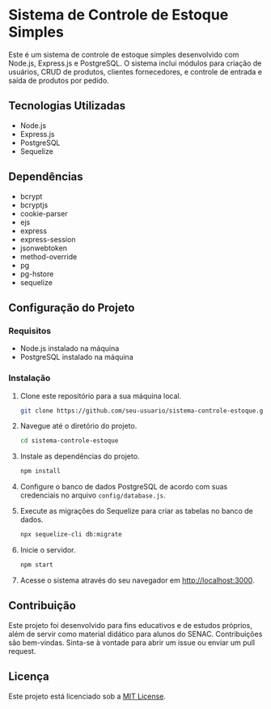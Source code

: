 # Sistema de Controle de Estoque Simples

Este é um sistema de controle de estoque simples desenvolvido com Node.js, Express.js e PostgreSQL. O sistema inclui módulos para criação de usuários, CRUD de produtos, clientes fornecedores, e controle de entrada e saída de produtos por pedido.

## Tecnologias Utilizadas

- Node.js
- Express.js
- PostgreSQL
- Sequelize

## Dependências

- bcrypt
- bcryptjs
- cookie-parser
- ejs
- express
- express-session
- jsonwebtoken
- method-override
- pg
- pg-hstore
- sequelize

## Configuração do Projeto

### Requisitos

- Node.js instalado na máquina
- PostgreSQL instalado na máquina

### Instalação

1. Clone este repositório para a sua máquina local.
   ```bash
   git clone https://github.com/seu-usuario/sistema-controle-estoque.git
   ```

2. Navegue até o diretório do projeto.
   ```bash
   cd sistema-controle-estoque
   ```

3. Instale as dependências do projeto.
   ```bash
   npm install
   ```

4. Configure o banco de dados PostgreSQL de acordo com suas credenciais no arquivo `config/database.js`.

5. Execute as migrações do Sequelize para criar as tabelas no banco de dados.
   ```bash
   npx sequelize-cli db:migrate
   ```

6. Inicie o servidor.
   ```bash
   npm start
   ```

7. Acesse o sistema através do seu navegador em [http://localhost:3000](http://localhost:3000).

## Contribuição

Este projeto foi desenvolvido para fins educativos e de estudos próprios, além de servir como material didático para alunos do SENAC. Contribuições são bem-vindas. Sinta-se à vontade para abrir um issue ou enviar um pull request.

## Licença

Este projeto está licenciado sob a [MIT License](LICENSE).